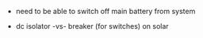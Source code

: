 - need to be able to switch off main battery from system

- dc isolator -vs- breaker (for switches) on solar
